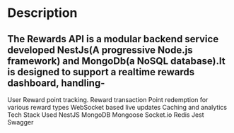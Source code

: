 ﻿# Description
The Rewards API is a modular backend service developed NestJs(A progressive Node.js framework) and MongoDb(a NoSQL database).It is designed to support a realtime rewards dashboard, handling-
-
User Reward point tracking.
Reward transaction
Point redemption for various reward types
WebSocket based live updates
Caching and analytics
Tech Stack Used
NestJS
MongoDB
Mongoose
Socket.io
Redis
Jest
Swagger

